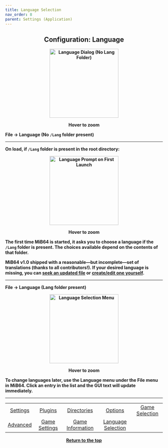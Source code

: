 ```yaml
---
title: Language Selection
nav_order: 8
parent: Settings (Application)
---
```


<style>
.zoom-pair {
  display: flex;
  gap: 12px;
  align-items: flex-start;
  position: relative;
}

.zoom-on-hover {
  display: inline-block;
  position: relative;
}

.zoom-on-hover img {
  display: block;
  cursor: zoom-in;
  transition: transform 0.3s ease;
  transform-origin: left center;
  position: relative;
  z-index: 1;
}

.zoom-on-hover:hover img {
  transform: scale(1.5);
}

.zoom-pair .zoom-on-hover:first-child:hover img {
  z-index: 9999;
}

.zoom-pair .zoom-on-hover:last-child:hover img {
  z-index: 100;
}
</style>

## <center>Configuration: Language</center>
<b>
<div style="text-align: center;">
  <div class="zoom-on-hover">
    <img src="/manual/asset/images/lang_1.png" alt="Language Dialog (No Lang Folder)" style="width: 220px;" />
  </div>
  <p><strong>Hover to zoom</strong></p>
</div>

<!-- ClauseEcho: Interactive Image -->

File → Language (No `/Lang` folder present)

---

On load, if `/Lang` folder is present in the root directory:

<div style="text-align: center;">
  <div class="zoom-on-hover">
    <img src="/manual/asset/images/lang_4.png" alt="Language Prompt on First Launch" style="width: 220px;" />
  </div>
  <p><strong>Hover to zoom</strong></p>
</div>

The first time MiB64 is started, it asks you to choose a language if the `/Lang` folder is present. The choices available depend on the contents of that folder.

MiB64 v1.0 shipped with a reasonable—but incomplete—set of translations (thanks to all contributors!). If your desired language is missing, you can [seek an updated file](updating-files) or [create/edit one yourself](language-files).

---

File → Language (Lang folder present)

<div style="text-align: center;">
  <div class="zoom-on-hover">
    <img src="/manual/asset/images/lang_3.png" alt="Language Selection Menu" style="width: 220px;" />
  </div>
  <p><strong>Hover to zoom</strong></p>
</div>

To change languages later, use the Language menu under the File menu in MiB64. Click an entry in the list and the GUI text will update immediately.

---

<table align="center">
  <tr>
    <td style="text-align: center;"><a href="app-settings">Settings</a></td>
    <td style="text-align: center;"><a href="app-plugins">Plugins</a></td>
    <td style="text-align: center;"><a href="app-directories">Directories</a></td>
    <td style="text-align: center;"><a href="app-options">Options</a></td>
    <td style="text-align: center;"><a href="app-game-selection">Game Selection</a></td>
  </tr>
  <tr>
    <td style="text-align: center;"><a href="app-advanced">Advanced</a></td>
    <td style="text-align: center;"><a href="app-game-settings">Game Settings</a></td>
    <td style="text-align: center;"><a href="app-game-information">Game Information</a></td>
    <td style="text-align: center;"><a href="app-language">Language Selection</a></td>
    <td style="text-align: center;">&nbsp;</td>
  </tr>
</table>

<p style="text-align:center"><a href="#">Return to the top</a></p>

<!-- ClauseEcho: Language Selection Node Complete -->
